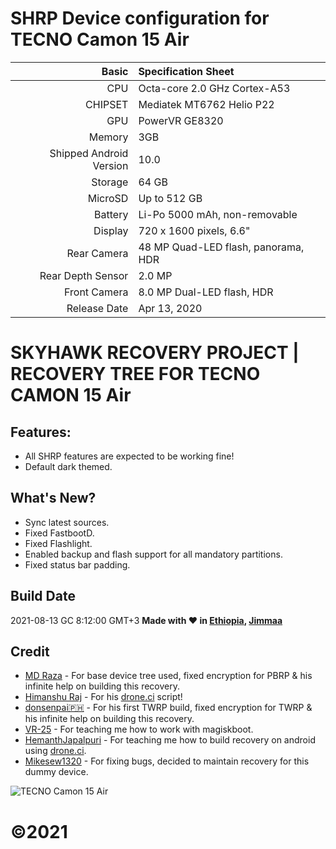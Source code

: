 SHRP Device configuration for TECNO Camon 15 Air
============================================================
Basic   | Specification Sheet
-------:|:-------------------------
CPU     | Octa-core 2.0 GHz Cortex-A53
CHIPSET | Mediatek MT6762 Helio P22
GPU     | PowerVR GE8320
Memory  | 3GB
Shipped Android Version | 10.0
Storage | 64 GB
MicroSD | Up to 512 GB
Battery | Li-Po 5000 mAh, non-removable
Display | 720 x 1600 pixels, 6.6"
Rear Camera  | 48 MP Quad-LED flash, panorama, HDR
Rear Depth Sensor  | 2.0 MP
Front Camera | 8.0 MP Dual-LED flash, HDR
Release Date | Apr 13, 2020

# SKYHAWK RECOVERY PROJECT | RECOVERY TREE FOR TECNO CAMON 15 Air

## Features:

- All SHRP features are expected to be working fine!
- Default dark themed.

## What's New?

- Sync latest sources.
- Fixed FastbootD.
- Fixed Flashlight.
- Enabled backup and flash support for all mandatory partitions. 
- Fixed status bar padding.

## Build Date 

2021-08-13 GC 8:12:00 GMT+3 <b>Made with ❤️ in [Ethiopia](https://en.m.wikipedia.org/wiki/Ethiopia), [Jimmaa](https://en.m.wikipedia.org/wiki/Jimma)</b>

## Credit

- [MD Raza](https://github.com/RazaDroid) - For base device tree used, fixed encryption for PBRP & his infinite help on building this recovery.<br/>
- [Himanshu Raj](https://github.com/hraj9258) - For his [drone.ci](https://cloud.drone.io) script!<br/>
- [donsenpai🇵🇭](https://github.com/mastersenpai05) - For his first TWRP build, fixed encryption for TWRP & his infinite help on building this recovery.<br/>
- [VR-25](https://github.com/VR-25) - For teaching me how to work with magiskboot.<br/>
- [HemanthJapalpuri](https://t.me/HemanthJapalpuri) - For teaching me how to build recovery on android using [drone.ci](https://cloud.drone.io).<br/>
- [Mikesew1320](https://github.com/Mikesew1320) - For fixing bugs, decided to maintain recovery for this dummy device.<br/>

![TECNO Camon 15 Air](https://fdn2.gsmarena.com/vv/pics/tecno/tecno-camon15-air-2.jpg "TECNO Camon 15 Air")

# ©2021